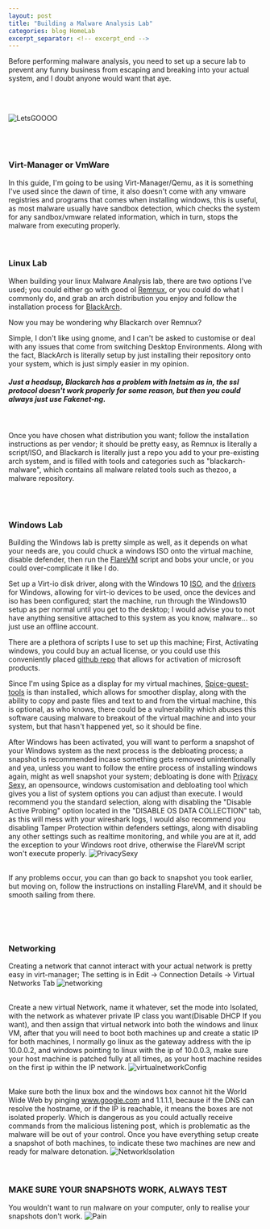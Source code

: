 ```yaml
---
layout: post
title: "Building a Malware Analysis Lab"
categories: blog HomeLab
excerpt_separator: <!-- excerpt_end -->
---
```


<!-- excerpt_start -->
Before performing malware analysis, you need to set up a secure lab to prevent any funny business from escaping and breaking into your 
actual system, and I doubt anyone would want that aye.
<!-- excerpt_end -->
<br>
<br>

![LetsGOOOO](/images/MalwareLab/LabBruh.jpeg)
<br>
<br>
<br>
<br>

### Virt-Manager or VmWare
In this guide, I'm going to be using Virt-Manager/Qemu, as it is something I've used since the dawn of time, it also doesn't come with any vmware registries and programs that comes when installing
windows, this is useful, as most malware usually have sandbox detection, which checks the system for any sandbox/vmware related information, which in turn, stops the malware from executing properly.
<br>
<br>
<br>

### Linux Lab
When building your linux Malware Analysis lab, there are two options I've used; you could either go with good ol [Remnux](https://remnux.org/), or you could do what I commonly do, and grab
an arch distribution you enjoy and follow the installation process for [BlackArch](https://www.blackarch.org/).

Now you may be wondering why Blackarch over Remnux? 

Simple, I don't like using gnome, and I can't be asked to customise or deal with any issues that come from switching Desktop Environments. Along with the fact, 
BlackArch is literally setup by just installing their repository onto your system, which is just simply easier in my opinion. 
<br>

##### Just a headsup, Blackarch has a problem with Inetsim as in, the ssl protocol doesn't work properly for some reason, but then you could always just use Fakenet-ng.
<br>

Once you have chosen what distribution you want; follow the installation instructions as per vendor; it should be pretty easy, as Remnux is literally a script/ISO, and 
Blackarch is literally just a repo you add to your pre-existing arch system, and is filled with tools and categories such as "blackarch-malware", which contains all malware related tools such as thezoo, a malware repository.
<br>
<br>
<br>
<br>

### Windows Lab
Building the Windows lab is pretty simple as well, as it depends on what your needs are, you could chuck a windows ISO onto the virtual machine, disable defender, then run the 
[FlareVM](https://github.com/mandiant/flare-vm) script and bobs your uncle, or you could over-complicate it like I do.

Set up a Virt-io disk driver, along with the Windows 10 [ISO](https://www.microsoft.com/en-au/software-download/windows10ISO), and the [drivers](https://wiki.archlinux.org/title/QEMU#Virtio_drivers_for_Windows) for Windows, allowing for virt-io devices to be used,
once the devices and iso has been configured; start the machine, run through the Windows10 setup as per normal until you get to the desktop; I would advise you to not have anything 
sensitive attached to this system as you know, malware... so just use an offline account.
<br>

There are a plethora of scripts I use to set up this machine; First, Activating windows, you could buy an actual license, or you could use this conveniently placed [github repo](https://github.com/massgravel/Microsoft-Activation-Scripts) that allows for activation of
microsoft products.
<br>

Since I'm using Spice as a display for my virtual machines, [Spice-guest-tools](https://www.spice-space.org/download.html) is than installed, which allows for smoother display, along with the ability to copy and 
paste files and text to and from the virtual machine, this is optional, as who knows, there could be a vulnerability which abuses this software causing malware to breakout of the virtual machine and into your system, but that hasn't happened 
yet, so it should be fine.
<br>


After Windows has been activated, you will want to perform a snapshot of your Windows system as the next process is the debloating process; a snapshot is recommended incase
something gets removed unintentionally and yea, unless you want to follow the entire process of installing windows again, might as well snapshot your system; debloating is done with 
[Privacy Sexy](https://privacy.sexy/), an opensource, windows customisation and debloating tool which gives you a list of system options you can adjust than execute.
I would recommend you the standard selection, along with disabling the "Disable Active Probing" option located in the "DISABLE OS DATA COLLECTION" tab, as this will mess with your wireshark logs, I would also recommend you disabling 
Tamper Protection within defenders settings, along with disabling any other settings such as realtime monitoring, and while you are at it, add the exception to your Windows root drive, otherwise the FlareVM script won't execute
properly.
![PrivacySexy](/images/MalwareLab/PrivacySexy.jpeg)
<br>
<br>

If any problems occur, you can than go back to snapshot you took earlier, but moving on, follow the instructions on installing FlareVM, and it should be smooth sailing from there.

<br>
<br>
<br>

### Networking
Creating a network that cannot interact with your actual network is pretty easy in virt-manager; The setting is in Edit -> Connection Details -> Virtual Networks Tab
![networking](/images/MalwareLab/networkconfig.jpeg)
<br>
<br>

Create a new virtual Network, name it whatever, set the mode into Isolated, with the network as whatever private IP class you want(Disable DHCP If you want), 
and then assign that virtual network into both the windows and linux VM, after that you will need to boot both machines up and create a static IP for both machines,
I normally go linux as the gateway address with the ip 10.0.0.2, and windows pointing to linux with the ip of 10.0.0.3, make sure your host machine is patched fully at all times, as your host machine resides on the first
ip within the IP network.
![virtualnetworkConfig](/images/MalwareLab/virtnetwork.jpeg)
<br>
<br>

Make sure both the linux box and the windows box cannot hit the World Wide Web by pinging www.google.com and 1.1.1.1, because if the DNS can resolve the hostname, or if the IP is reachable, it means the boxes are not isolated properly.
Which is dangerous as you could actually receive commands from the malicious listening post, which is problematic as the malware will be out of your control. 
Once you have everything setup create a snapshot of both machines, to indicate these two machines are new and ready for malware detonation.
![NetworkIsolation](/images/MalwareLab/NetworkIsolation.jpeg)
<br>
<br>
<br>

### MAKE SURE YOUR SNAPSHOTS WORK, ALWAYS TEST
You wouldn't want to run malware on your computer, only to realise your snapshots don't work.
![Pain](/images/MalwareLab/Pain.jpg)
